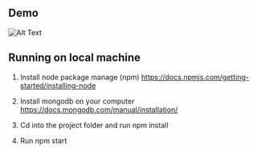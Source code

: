 ## Demo

![Alt Text](http://g.recordit.co/iEPKDc8gdd.gif)

## Running on local machine 

1. Install node package manage (npm) https://docs.npmjs.com/getting-started/installing-node

2. Install mongodb on your computer https://docs.mongodb.com/manual/installation/

3. Cd into the project folder and run npm install 

4. Run npm start
